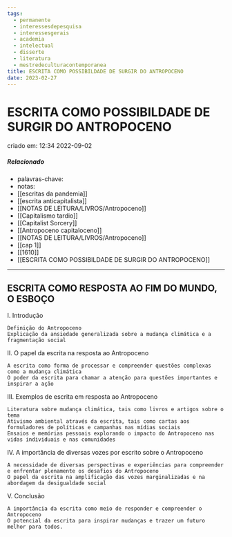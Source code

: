 ```yaml
---
tags:
  - permanente
  - interessesdepesquisa
  - interessesgerais
  - academia
  - intelectual
  - disserte
  - literatura
  - mestredeculturacontemporanea
title: ESCRITA COMO POSSIBILDADE DE SURGIR DO ANTROPOCENO
date: 2023-02-27
---
```


# ESCRITA COMO POSSIBILDADE DE SURGIR DO ANTROPOCENO
criado em: 12:34 2022-09-02

##### Relacionado
- palavras-chave: 
- notas:
- [[escritas da pandemia]]
- [[escrita anticapitalista]]
- [[NOTAS DE LEITURA/LIVROS/Antropoceno]]
- [[Capitalismo tardio]]
- [[Capitalist Sorcery]]
- [[Antropoceno capitaloceno]]
- [[NOTAS DE LEITURA/LIVROS/Antropoceno]]
- [[cap 1]]
- [[1610]]
- [[ESCRITA COMO POSSIBILDADE DE SURGIR DO ANTROPOCENO]]

---

## ESCRITA COMO RESPOSTA AO FIM DO MUNDO, O ESBOÇO

I. Introdução

    Definição do Antropoceno
    Explicação da ansiedade generalizada sobre a mudança climática e a fragmentação social

II. O papel da escrita na resposta ao Antropoceno

    A escrita como forma de processar e compreender questões complexas como a mudança climática
    O poder da escrita para chamar a atenção para questões importantes e inspirar a ação

III. Exemplos de escrita em resposta ao Antropoceno

    Literatura sobre mudança climática, tais como livros e artigos sobre o tema
    Ativismo ambiental através da escrita, tais como cartas aos formuladores de políticas e campanhas nas mídias sociais
    Ensaios e memórias pessoais explorando o impacto do Antropoceno nas vidas individuais e nas comunidades

IV. A importância de diversas vozes por escrito sobre o Antropoceno

    A necessidade de diversas perspectivas e experiências para compreender e enfrentar plenamente os desafios do Antropoceno
    O papel da escrita na amplificação das vozes marginalizadas e na abordagem da desigualdade social

V. Conclusão

    A importância da escrita como meio de responder e compreender o Antropoceno
    O potencial da escrita para inspirar mudanças e trazer um futuro melhor para todos.